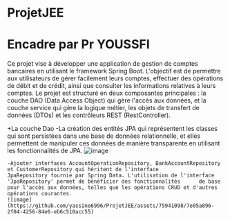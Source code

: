 # ProjetJEE
# Encadre par Pr YOUSSFI

Ce projet vise à développer une application de gestion de comptes bancaires en utilisant le framework Spring Boot. L'objectif est de permettre aux utilisateurs de gérer facilement leurs comptes, effectuer des opérations de débit et de crédit, ainsi que consulter les informations relatives à leurs comptes. Le projet est structuré en deux composantes principales : la couche DAO (Data Access Object) qui gère l'accès aux données, et la couche service qui gère la logique métier, les objets de transfert de données (DTOs) et les contrôleurs REST (RestController).

+La couche Dao
    -La création des entités JPA qui représentent les classes qui sont persistées dans une base de données relationnelle, et           elles permettent de manipuler ces données de manière transparente en utilisant les fonctionnalités de JPA. 
    ![image](https://github.com/yassine6996/ProjetJEE/assets/75941098/ca2a445d-1a71-4cd5-b1a5-8c749e0e346a)

    -Ajouter interfaces AccountOperationRepository, BankAccountRepository et CustomerRepository qui héritent de l'interface           JpaRepository fournie par Spring Data. L'utilisation de l'interface 'JpaRepository' permet de bénéficier des fonctionnalités      de base pour l'accès aux données, telles que les opérations CRUD et d'autres opérations courantes. 
    ![image](https://github.com/yassine6996/ProjetJEE/assets/75941098/7e05a896-2f04-4256-84e6-eb6c510acc55)


